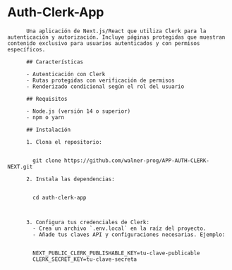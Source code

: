  # Auth-Clerk-App

          Una aplicación de Next.js/React que utiliza Clerk para la autenticación y autorización. Incluye páginas protegidas que muestran contenido exclusivo para usuarios autenticados y con permisos específicos.

          ## Características

          - Autenticación con Clerk
          - Rutas protegidas con verificación de permisos
          - Renderizado condicional según el rol del usuario

          ## Requisitos

          - Node.js (versión 14 o superior)
          - npm o yarn

          ## Instalación

          1. Clona el repositorio:


            git clone https://github.com/walner-prog/APP-AUTH-CLERK-NEXT.git

          2. Instala las dependencias:

            
            cd auth-clerk-app
            
           

          3. Configura tus credenciales de Clerk:
            - Crea un archivo `.env.local` en la raíz del proyecto.
            - Añade tus claves API y configuraciones necesarias. Ejemplo:

          
            NEXT_PUBLIC_CLERK_PUBLISHABLE_KEY=tu-clave-publicable
            CLERK_SECRET_KEY=tu-clave-secreta
            
 
